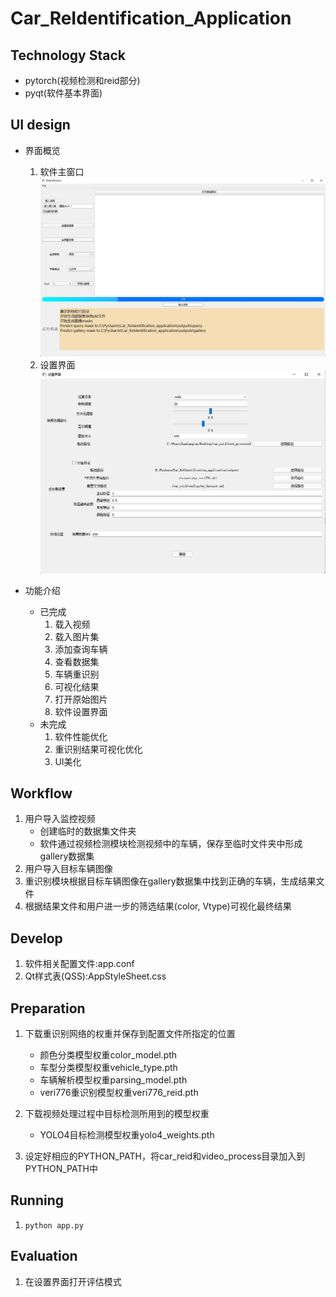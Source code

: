 # Car_ReIdentification_Application

## Technology Stack

- pytorch(视频检测和reid部分)
- pyqt(软件基本界面)

## UI design

- 界面概览
  1. 软件主窗口
    ![image](GUI.jpg)
  2. 设置界面
    ![image](config_widget.jpg)

- 功能介绍
    - 已完成
        1. 载入视频
        2. 载入图片集
        3. 添加查询车辆
        4. 查看数据集
        5. 车辆重识别
        6. 可视化结果
        7. 打开原始图片
        8. 软件设置界面
    - 未完成
        1. 软件性能优化
        2. 重识别结果可视化优化
        3. UI美化

## Workflow

1. 用户导入监控视频
    - 创建临时的数据集文件夹
    - 软件通过视频检测模块检测视频中的车辆，保存至临时文件夹中形成gallery数据集
2. 用户导入目标车辆图像
3. 重识别模块根据目标车辆图像在gallery数据集中找到正确的车辆，生成结果文件
4. 根据结果文件和用户进一步的筛选结果(color, Vtype)可视化最终结果

## Develop

1. 软件相关配置文件:app.conf
2. Qt样式表(QSS):AppStyleSheet.css

## Preparation

1. 下载重识别网络的权重并保存到配置文件所指定的位置
    - 颜色分类模型权重color_model.pth
    - 车型分类模型权重vehicle_type.pth
    - 车辆解析模型权重parsing_model.pth
    - veri776重识别模型权重veri776_reid.pth
2. 下载视频处理过程中目标检测所用到的模型权重
    - YOLO4目标检测模型权重yolo4_weights.pth

3. 设定好相应的PYTHON_PATH，将car_reid和video_process目录加入到PYTHON_PATH中

## Running

1. `python app.py`

## Evaluation

1. 在设置界面打开评估模式